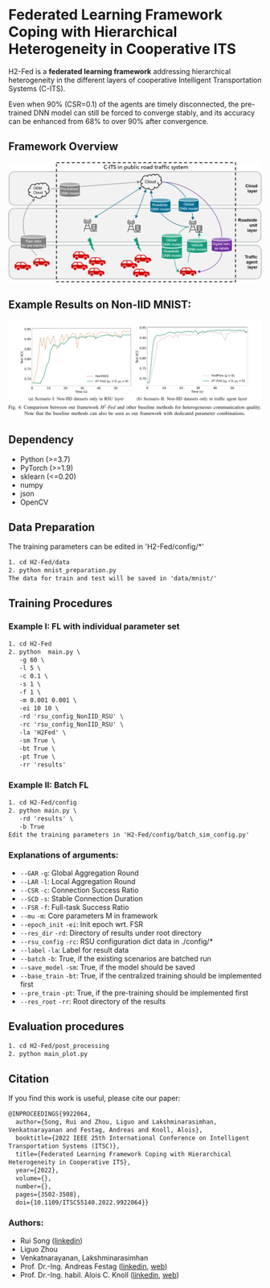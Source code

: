 # Federated Learning Framework Coping with Hierarchical Heterogeneity in Cooperative ITS

H2-Fed is a **federated learning framework** addressing hierarchical heterogeneity in the different layers of cooperative Intelligent Transportation Systems (C-ITS).

Even when 90% (CSR=0.1) of the agents are timely disconnected, the pre-trained DNN model can still be forced to converge stably, and its accuracy can be enhanced from 68% to over 90% after convergence.

## Framework Overview
![](figures/Framework.png)
## Example Results on Non-IID MNIST:
![](figures/results.png)

## Dependency

 - Python (>=3.7)
 - PyTorch (>=1.9)
 - sklearn (<=0.20)
 - numpy
 - json
 - OpenCV

## Data Preparation

The training parameters can be edited in 'H2-Fed/config/*'

    1. cd H2-Fed/data
    2. python mnist_preparation.py
    The data for train and test will be saved in 'data/mnist/'

## Training Procedures

### Example I: FL with individual parameter set
    1. cd H2-Fed
    2. python  main.py \
       -g 60 \
       -l 5 \
       -c 0.1 \
       -s 1 \
       -f 1 \
       -m 0.001 0.001 \
       -ei 10 10 \
       -rd 'rsu_config_NonIID_RSU' \
       -rc 'rsu_config_NonIID_RSU' \
       -la 'H2Fed' \
       -sm True \
       -bt True \
       -pt True \
       -rr 'results' 

### Example II: Batch FL
    1. cd H2-Fed/config
    2. python main.py \
       -rd 'results' \
       -b True
    Edit the training parameters in 'H2-Fed/config/batch_sim_config.py'


### Explanations of arguments:
- `--GAR` `-g`: Global Aggregation Round
- `--LAR` `-l`: Local Aggregation Round
- `--CSR` `-c`: Connection Success Ratio
- `--SCD` `-s`: Stable Connection Duration
- `--FSR` `-f`: Full-task Success Ratio
- `--mu` `-m`: Core parameters M in framework
- `--epoch_init` `-ei`: Init epoch wrt. FSR
- `--res_dir` `-rd`: Directory of results under root directory
- `--rsu_config` `-rc`: RSU configuration dict data in ./config/*
- `--label` `-la`: Label for result data
- `--batch` `-b`: True, if the existing scenarios are batched run
- `--save_model` `-sm`: True, if the model should be saved
- `--base_train` `-bt`: True, if the centralized training should be implemented first
- `--pre_train` `-pt`: True, if the pre-training should be implemented first
- `--res_root` `-rr`: Root directory of the results


## Evaluation procedures

    1. cd H2-Fed/post_processing
    2. python main_plot.py

## Citation

If you find this work is useful, please cite our paper:
```
@INPROCEEDINGS{9922064,
  author={Song, Rui and Zhou, Liguo and Lakshminarasimhan, Venkatnarayanan and Festag, Andreas and Knoll, Alois},
  booktitle={2022 IEEE 25th International Conference on Intelligent Transportation Systems (ITSC)}, 
  title={Federated Learning Framework Coping with Hierarchical Heterogeneity in Cooperative ITS}, 
  year={2022},
  volume={},
  number={},
  pages={3502-3508},
  doi={10.1109/ITSC55140.2022.9922064}}
```

### Authors: 
 - Rui Song ([linkedin](https://www.linkedin.com/in/rui-song-923854112/))
 - Liguo Zhou
 - Venkatnarayanan, Lakshminarasimhan 
 - Prof. Dr.-Ing. Andreas Festag ([linkedin](https://www.linkedin.com/in/andreas-festag-97b7011/), [web](https://festag-net.de/))
 - Prof. Dr.-Ing. habil. Alois C. Knoll ([linkedin](https://www.linkedin.com/in/alois-knoll-505480166/), [web](https://www.in.tum.de/en/i06/people/prof-dr-ing-habil-alois-knoll/))
